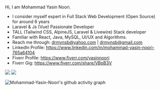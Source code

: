 <!--
**Mohammad-Yasin-Noori/Mohammad-Yasin-Noori** is a ✨ _special_ ✨ repository because its `README.md` (this file) appears on your GitHub profile.

Here are some ideas to get you started:
-->
Hi, I am Mohammad Yasin Noori.<br>
- I consider myself expert in Full Stack Web Development (Open Source) for around 6 years<br>
- Laravel & Js (Vue) Passionate Developer<br>
- TALL (Tailwind CSS, AlpineJS, Laravel & Livewire) Stack developer<br>
- Familiar with React, Java, MySQL, UI/UX and Algorithms.<br>
- Reach me through: drmynsb@yahoo.com | drmynsb@gmail.com<br>
- LinkedIn Profile: https://www.linkedin.com/in/mohammad-yasin-noori-765a64104
- Fiverr Profile: https://www.fiverr.com/yasinnoori
- Fiverr Gig: https://www.fiverr.com/share/VBpB3V


<p align="items-center justify-between">
    <img src="https://streak-stats.demolab.com/?user=Mohammad-Yasin-Noori&theme=monokai-metallian&hide_border=false">
    <img src="https://github-readme-stats.vercel.app/api?username=Mohammad-Yasin-Noori&show_icons=true&theme=onedark&bg_color=1F222E">
</p>

![Mohammad-Yasin-Noori's github activity graph](https://github-readme-activity-graph.cyclic.app/graph?username=Mohammad-Yasin-Noori&bg_color=1F222E&color=F8D866&line=F85D7F&point=FFFFFF&hide_border=true)
